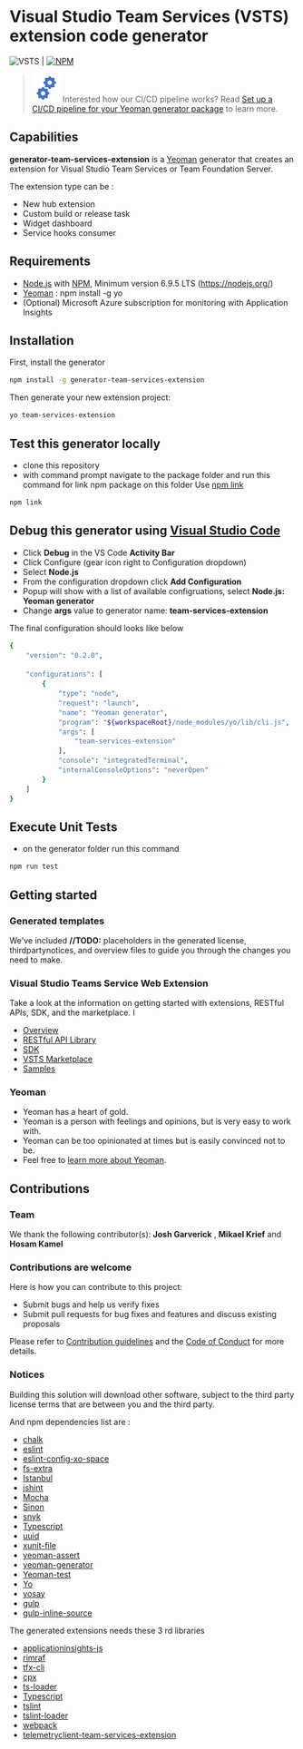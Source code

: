 # Visual Studio Team Services (VSTS) extension code generator 

![VSTS](https://almrangers.visualstudio.com/_apis/public/build/definitions/7f3cfb9a-d1cb-4e66-9d36-1af87b906fe9/137/badge) | [![NPM](https://nodei.co/npm/generator-team-services-extension.png?mini=true)](https://www.npmjs.com/package/generator-team-services-extension)

> ![Gears](Gears.png) Interested how our CI/CD pipeline works? Read [Set up a CI/CD pipeline for your Yeoman generator package](https://blogs.msdn.microsoft.com/visualstudioalmrangers/2017/04/12/set-up-a-cicd-pipeline-for-your-yeoman-generator-package/) to learn more. 

## Capabilities

**generator-team-services-extension** is a [Yeoman](http://yeoman.io/) generator that creates an extension for Visual Studio Team Services or Team Foundation Server.

The extension type can be :
- New hub extension
- Custom build or release task
- Widget dashboard
- Service hooks consumer

## Requirements

- [Node.js](http://nodejs.org/) with [NPM](https://www.npmjs.com/), Minimum version 6.9.5 LTS (https://nodejs.org/)
- [Yeoman](http://yeoman.io/) : npm install -g yo
- (Optional) Microsoft Azure subscription for monitoring with Application Insights

## Installation

First, install the generator

```bash
npm install -g generator-team-services-extension
```

Then generate your new extension project:

```bash
yo team-services-extension
```

## Test this generator locally

- clone this repository
- with command prompt navigate to the package folder and run this command for link npm package on this folder
Use [npm link](https://docs.npmjs.com/cli/link)

```bash
npm link
```
## Debug this generator using [Visual Studio Code](https://code.visualstudio.com/)
- Click **Debug** in the VS Code **Activity Bar**
- Click Configure (gear icon right to Configuration dropdown)
- Select **Node.js**
- From the configuration dropdown click **Add Configuration** 
- Popup will show with a list of available configruations, select **Node.js: Yeoman generator**
- Change **args** value to generator name: **team-services-extension**

The final configuration should looks like below

```bash
{    
    "version": "0.2.0",
    
    "configurations": [
        {
            "type": "node",
            "request": "launch",
            "name": "Yeoman generator",
            "program": "${workspaceRoot}/node_modules/yo/lib/cli.js",
            "args": [
                "team-services-extension"
            ],
            "console": "integratedTerminal",
            "internalConsoleOptions": "neverOpen"
        }
    ]
}
```

## Execute Unit Tests
- on the generator folder run this command

```bash
npm run test
```

## Getting started

### Generated templates

We've included **//TODO:** placeholders in the generated license, thirdpartynotices, and overview files to guide you through the changes you need to make.

### Visual Studio Teams Service Web Extension

Take a look at the information on getting started with extensions, RESTful APIs, SDK, and the marketplace. I

- [Overview](https://www.visualstudio.com/en-us/docs/integrate/extensions/overview)
- [RESTful API Library](https://www.visualstudio.com/en-us/docs/integrate/api/overview)
- [SDK](https://github.com/Microsoft/vss-web-extension-sdk)
- [VSTS Marketplace](https://marketplace.visualstudio.com/VSTS)
- [Samples](https://github.com/Microsoft/vsts-extension-samples)

### Yeoman

 * Yeoman has a heart of gold.
 * Yeoman is a person with feelings and opinions, but is very easy to work with.
 * Yeoman can be too opinionated at times but is easily convinced not to be.
 * Feel free to [learn more about Yeoman](http://yeoman.io/).

## Contributions

### Team

We thank the following contributor(s): **Josh Garverick** , **Mikael Krief** and **Hosam Kamel**

### Contributions are welcome

Here is how you can contribute to this project:  

- Submit bugs and help us verify fixes  
- Submit pull requests for bug fixes and features and discuss existing proposals   

Please refer to [Contribution guidelines](.github/CONTRIBUTING.md) and the [Code of Conduct](.github/COC.md) for more details.

### Notices

Building this solution will download other software, subject to the third party license terms that are between you and the third party.

And npm dependencies list are :

- [chalk](https://www.npmjs.com/package/chalk)
- [eslint](https://www.npmjs.com/package/eslint)
- [eslint-config-xo-space](https://www.npmjs.com/package/eslint-config-xo-space)
- [fs-extra](https://www.npmjs.com/package/fs-extra)
- [Istanbul](https://www.npmjs.com/package/istanbul)
- [jshint](https://www.npmjs.com/package/jshint)
- [Mocha](https://www.npmjs.com/package/mocha)
- [Sinon](https://www.npmjs.com/package/sinon)
- [snyk](https://www.npmjs.com/package/snyk)
- [Typescript](https://www.npmjs.com/package/typescript)
- [uuid](https://www.npmjs.com/package/uuid)
- [xunit-file](https://www.npmjs.com/package/xunit-file)
- [yeoman-assert](https://www.npmjs.com/package/yeoman-assert)
- [yeoman-generator](https://www.npmjs.com/package/yeoman-generator)
- [Yeoman-test](https://www.npmjs.com/package/yeoman-test)
- [Yo](https://www.npmjs.com/package/yo)
- [yosay](https://www.npmjs.com/package/yosay)
- [gulp](https://www.npmjs.com/package/gulp)
- [gulp-inline-source](https://www.npmjs.com/package/gulp-inline-source)

The generated extensions needs these 3 rd libraries

- [applicationinsights-js](https://www.npmjs.com/package/applicationinsights-js)
- [rimraf](https://www.npmjs.com/package/rimraf)
- [tfx-cli](https://www.npmjs.com/package/tfx-cli)
- [cpx](https://www.npmjs.com/package/cpx)
- [ts-loader](https://www.npmjs.com/package/ts-loader)
- [Typescript](https://www.npmjs.com/package/typescript)
- [tslint](https://www.npmjs.com/package/tslint)
- [tslint-loader](https://www.npmjs.com/package/tslint-loader)
- [webpack](https://www.npmjs.com/package/webpack)
- [telemetryclient-team-services-extension](https://www.npmjs.com/package/telemetryclient-vsts-extension)
